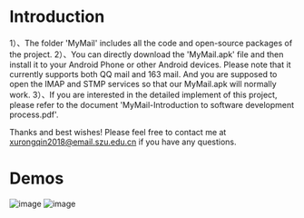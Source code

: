 # Introduction
1）、The folder 'MyMail' includes all the code and open-source packages of the project.
2）、You can directly download the  'MyMail.apk' file and then install it to your Android Phone or other Android devices.
Please note that it currently supports both QQ mail and 163 mail. And you are supposed to open the IMAP and STMP services so that
our MyMail.apk will normally work. 
3）、If you are interested in the detailed implement of this project, please refer to the document 'MyMail-Introduction to software development  process.pdf'.

Thanks and best wishes! Please feel free to contact me at xurongqin2018@email.szu.edu.cn if you have any questions.

# Demos
![image](https://github.com/TsingH-googl/MyMail/blob/master/2.png) ![image](https://github.com/TsingH-googl/MyMail/blob/master/3.png)
